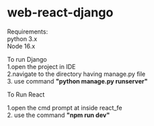 # web-react-django

Requirements:<br/>
python 3.x<br/>
Node 16.x<br/>



To run Django<br/>
1.open the project in IDE<br/>
2.navigate to the directory having manage.py file<br/>
3. use command <b>"python manage.py runserver"</b>


To Run React<br/>

1.open the cmd prompt at inside react_fe<br/>
2. use the command <b>"npm run dev"</b>
